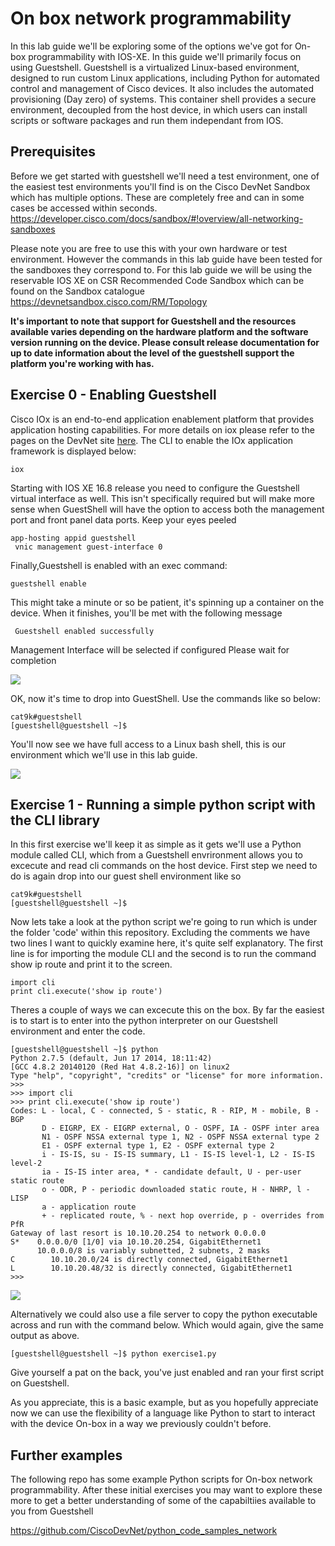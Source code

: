 # On box network programmability

In this lab guide we'll be exploring some of the options we've got for On-box programmability with IOS-XE. In this guide we'll primarily focus on using Guestshell. Guestshell is a virtualized Linux-based environment, designed to run custom Linux applications, including Python for automated control and management of Cisco devices. It also includes the automated provisioning (Day zero) of systems. This container shell provides a secure environment, decoupled from the host device, in which users can install scripts or software packages and run them independant from IOS.

## Prerequisites

Before we get started with guestshell we'll need a test environment, one of the easiest test environments you'll find is on the Cisco DevNet Sandbox which has multiple options. These are completely free and can in some cases be accessed within seconds. https://developer.cisco.com/docs/sandbox/#!overview/all-networking-sandboxes

Please note you are free to use this with your own hardware or test environment. However the commands in this lab guide have been tested for the sandboxes they correspond to. For this lab guide we will be using the reservable IOS XE on CSR Recommended Code Sandbox which can be found on the Sandbox catalogue https://devnetsandbox.cisco.com/RM/Topology

**It's important to note that support for Guestshell and the resources available varies depending on the hardware platform and the software version running on the device. Please consult release documentation for up to date information about the level of the guestshell support the platform you're working with has.**

## Exercise 0 - Enabling Guestshell

Cisco IOx is an end-to-end application enablement platform that provides application hosting capabilities. For more details on iox please refer to the pages on the DevNet site [here](https://developer.cisco.com/docs/ios-xe/#application-hosting-quick-start-guide). The CLI to enable the IOx application framework is displayed below:

```
iox 
```
 
Starting with IOS XE 16.8 release you need to configure the Guestshell virtual interface as well. This isn't specifically required but will make more sense when GuestShell will have the option to access both the management port and front panel data ports. Keep your eyes peeled

``` 
app-hosting appid guestshell
 vnic management guest-interface 0
```

Finally,Guestshell is enabled with an exec command:

``` 
guestshell enable 
```
This might take a minute or so be patient, it's spinning up a container on the device. When it finishes, you'll be met with the following message
```
 Guestshell enabled successfully
```
Management Interface will be selected if configured
Please wait for completion

![](./images/guestshell-1.gif)

OK, now it's time to drop into GuestShell. Use the commands like so below:

```
cat9k#guestshell
[guestshell@guestshell ~]$
```

You'll now see we have full access to a Linux bash shell, this is our environment which we'll use in this lab guide. 

![](./images/guestshell-2.gif)


## Exercise 1 - Running a simple python script with the CLI library

In this first exercise we'll keep it as simple as it gets we'll use a Python module called CLI, which from a Guestshell envrironment allows you to excecute and read cli commands on the host device. First step we need to do is again drop into our guest shell environment like so

```
cat9k#guestshell
[guestshell@guestshell ~]$
```

Now lets take a look at the python script we're going to run which is under the folder 'code' within this repository. Excluding the comments we have two lines I want to quickly examine here, it's quite self explanatory. The first line is for importing the module CLI and the second is to run the command show ip route and print it to the screen. 

```
import cli
print cli.execute('show ip route')
```

Theres a couple of ways we can excecute this on the box. By far the easiest is to start is to enter into the python interpreter on our Guestshell environment and enter the code. 

```
[guestshell@guestshell ~]$ python
Python 2.7.5 (default, Jun 17 2014, 18:11:42) 
[GCC 4.8.2 20140120 (Red Hat 4.8.2-16)] on linux2
Type "help", "copyright", "credits" or "license" for more information.
>>> 
>>> import cli
>>> print cli.execute('show ip route')
Codes: L - local, C - connected, S - static, R - RIP, M - mobile, B - BGP
       D - EIGRP, EX - EIGRP external, O - OSPF, IA - OSPF inter area 
       N1 - OSPF NSSA external type 1, N2 - OSPF NSSA external type 2
       E1 - OSPF external type 1, E2 - OSPF external type 2
       i - IS-IS, su - IS-IS summary, L1 - IS-IS level-1, L2 - IS-IS level-2
       ia - IS-IS inter area, * - candidate default, U - per-user static route
       o - ODR, P - periodic downloaded static route, H - NHRP, l - LISP
       a - application route
       + - replicated route, % - next hop override, p - overrides from PfR
Gateway of last resort is 10.10.20.254 to network 0.0.0.0
S*    0.0.0.0/0 [1/0] via 10.10.20.254, GigabitEthernet1
      10.0.0.0/8 is variably subnetted, 2 subnets, 2 masks
C        10.10.20.0/24 is directly connected, GigabitEthernet1
L        10.10.20.48/32 is directly connected, GigabitEthernet1
>>> 
```

![](./images/guestshell-3.gif)


Alternatively we could also use a file server to copy the python executable across and run with the command below. Which would again, give the same output as above.

```
[guestshell@guestshell ~]$ python exercise1.py
```

Give yourself a pat on the back, you've just enabled and ran your first script on Guestshell.

As you appreciate, this is a basic example, but as you hopefully appreciate now we can use the flexibility of a language like Python to start to interact with the device On-box in a way we previously couldn't before.

## Further examples

The following repo has some example Python scripts for On-box network programmability. After these initial exercises you may want to explore these more to get a better understanding of some of the capabiltiies available to you from Guestshell

https://github.com/CiscoDevNet/python_code_samples_network

